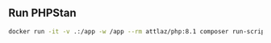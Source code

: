 ## Run PHPStan

```bash
docker run -it -v .:/app -w /app --rm attlaz/php:8.1 composer run-script phpstan
```
